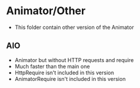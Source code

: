 # Animator/Other
* This folder contain other version of the Animator

## AIO
* Animator but without HTTP requests and require
* Much faster than the main one
* HttpRequire isn't included in this version
* AnimatorRequire isn't included in this version